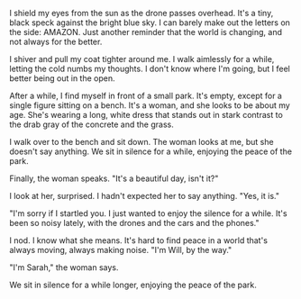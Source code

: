 I shield my eyes from the sun as the drone passes overhead. It's a tiny, black speck against the bright blue sky. I can barely make out the letters on the side: AMAZON. Just another reminder that the world is changing, and not always for the better.

I shiver and pull my coat tighter around me. I walk aimlessly for a while, letting the cold numbs my thoughts. I don't know where I'm going, but I feel better being out in the open.

After a while, I find myself in front of a small park. It's empty, except for a single figure sitting on a bench. It's a woman, and she looks to be about my age. She's wearing a long, white dress that stands out in stark contrast to the drab gray of the concrete and the grass.

I walk over to the bench and sit down. The woman looks at me, but she doesn't say anything. We sit in silence for a while, enjoying the peace of the park.

Finally, the woman speaks. "It's a beautiful day, isn't it?"

I look at her, surprised. I hadn't expected her to say anything. "Yes, it is."

"I'm sorry if I startled you. I just wanted to enjoy the silence for a while. It's been so noisy lately, with the drones and the cars and the phones."

I nod. I know what she means. It's hard to find peace in a world that's always moving, always making noise. "I'm Will, by the way."

"I'm Sarah," the woman says.

We sit in silence for a while longer, enjoying the peace of the park.